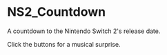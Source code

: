 # NS2_Countdown

A countdown to the Nintendo Switch 2's release date.

Click the buttons for a musical surprise.

